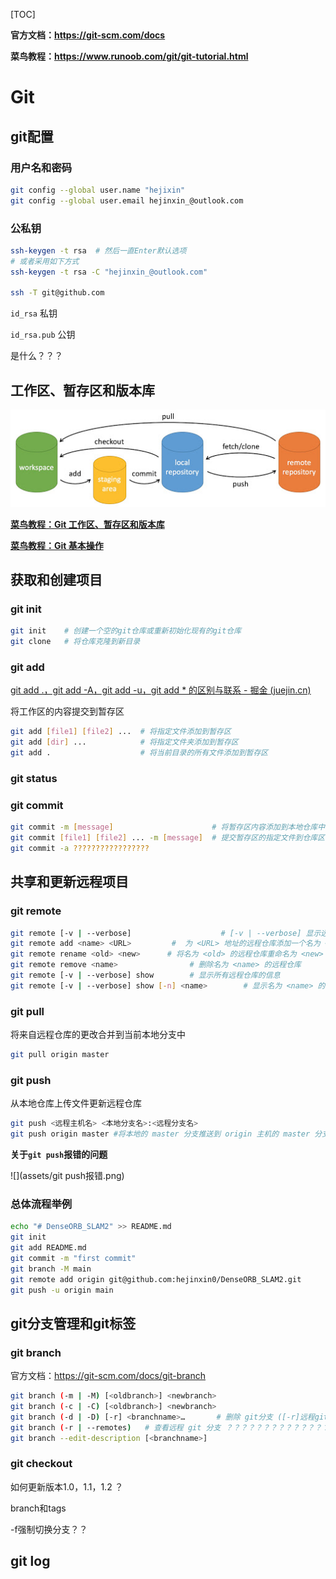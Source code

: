 [TOC]

**官方文档：https://git-scm.com/docs**

**菜鸟教程：https://www.runoob.com/git/git-tutorial.html**

# Git

## git配置

### 用户名和密码

```bash
git config --global user.name "hejixin"
git config --global user.email hejinxin_@outlook.com
```

### 公私钥

```bash
ssh-keygen -t rsa  # 然后一直Enter默认选项
# 或者采用如下方式
ssh-keygen -t rsa -C "hejinxin_@outlook.com"

ssh -T git@github.com
```

`id_rsa` 私钥

`id_rsa.pub` 公钥

是什么？？？

## 工作区、暂存区和版本库



![git-command](assets/git-command.jpg)

[**菜鸟教程：Git 工作区、暂存区和版本库**](https://www.runoob.com/git/git-workspace-index-repo.html)

[**菜鸟教程：Git 基本操作**](https://www.runoob.com/git/git-basic-operations.html)

## 获取和创建项目

### git init

```bash
git init    # 创建一个空的git仓库或重新初始化现有的git仓库
git clone   # 将仓库克隆到新目录
```

### git add

[git add .，git add -A，git add -u，git add * 的区别与联系 - 掘金 (juejin.cn)](https://juejin.cn/post/7053831273277554696)

将工作区的内容提交到暂存区

```bash
git add [file1] [file2] ...  # 将指定文件添加到暂存区
git add [dir] ...            # 将指定文件夹添加到暂存区
git add .                    # 将当前目录的所有文件添加到暂存区
```

### git status



### git commit

```bash
git commit -m [message]                      # 将暂存区内容添加到本地仓库中
git commit [file1] [file2] ... -m [message]  # 提交暂存区的指定文件到仓库区
git commit -a ?????????????????
```

## 共享和更新远程项目

### git remote

```bash
git remote [-v | --verbose]                    # [-v | --verbose] 显示远程仓库的详细信息
git remote add <name> <URL>         #  为 <URL> 地址的远程仓库添加一个名为 <name> 的本地仓库，建立链接
git remote rename <old> <new>      # 将名为 <old> 的远程仓库重命名为 <new>
git remote remove <name>                # 删除名为 <name> 的远程仓库
git remote [-v | --verbose] show        # 显示所有远程仓库的信息
git remote [-v | --verbose] show [-n] <name>        # 显示名为 <name> 的远程仓库的信息
```

### git pull

将来自远程仓库的更改合并到当前本地分支中

```bash
git pull origin master
```

### git push

从本地仓库上传文件更新远程仓库

```bash
git push <远程主机名> <本地分支名>:<远程分支名>
git push origin master #将本地的 master 分支推送到 origin 主机的 master 分支
```

**关于`git push`报错的问题**

![](assets/git push报错.png)



### 总体流程举例

```bash
echo "# DenseORB_SLAM2" >> README.md
git init
git add README.md
git commit -m "first commit"
git branch -M main
git remote add origin git@github.com:hejinxin0/DenseORB_SLAM2.git
git push -u origin main
```



## git分支管理和git标签

### git branch

官方文档：https://git-scm.com/docs/git-branch

```bash
git branch (-m | -M) [<oldbranch>] <newbranch>
git branch (-c | -C) [<oldbranch>] <newbranch>
git branch (-d | -D) [-r] <branchname>…       # 删除 git分支 ([-r]远程git分支)     
git branch (-r | --remotes)   # 查看远程 git 分支 ？？？？？？？？？？？？？？？
git branch --edit-description [<branchname>]
```

### git checkout

如何更新版本1.0，1.1，1.2 ？

branch和tags

-f强制切换分支？？

## git log
